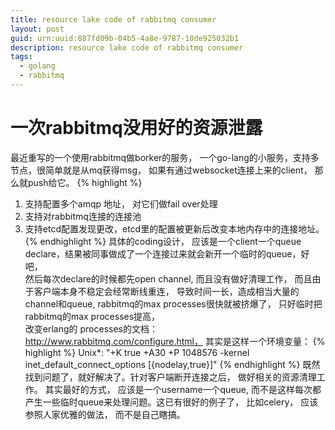 ```yaml
---
title: resource lake code of rabbitmq consumer
layout: post
guid: urn:uuid:887fd09b-04b5-4a8e-9787-10de925032b1
description: resource lake code of rabbitmq consumer
tags:
  - golang
  - rabbitmq
---
```


# 一次rabbitmq没用好的资源泄露

最近重写的一个使用rabbitmq做borker的服务， 一个go-lang的小服务，支持多节点，很简单就是从mq获得msg， 如果有通过websocket连接上来的client， 那么就push给它。
{% highlight %}
1. 支持配置多个amqp 地址， 对它们做fail over处理
2. 支持对rabbitmq连接的连接池
3. 支持etcd配置发现更改，etcd里的配置被更新后改变本地内存中的连接地址。
{% endhighlight %}
具体的coding设计， 应该是一个client一个queue declare，结果被同事做成了一个连接过来就会新开一个临时的queue，好吧，  
然后每次declare的时候都先open channel, 而且没有做好清理工作， 而且由于客户端本身不稳定会经常断线重连， 导致时间一长，造成相当大量的channel和queue, rabbitmq的max processes很快就被挤爆了， 只好临时把rabbitmq的max processes提高，  
改变erlang的 processes的文档： http://www.rabbitmq.com/configure.html， 其实是这样一个环境变量：
{% highlight %}
Unix*: "+K true +A30 +P 1048576 -kernel inet_default_connect_options [{nodelay,true}]"
{% endhighlight %}
既然找到问题了，就好解决了。针对客户端断开连接之后， 做好相关的资源清理工作。
其实最好的方式， 应该是一个username一个queue, 而不是这样每次都产生一些临时queue来处理问题。这已有很好的例子了， 比如celery， 应该参照人家优雅的做法， 而不是自己瞎搞。   
